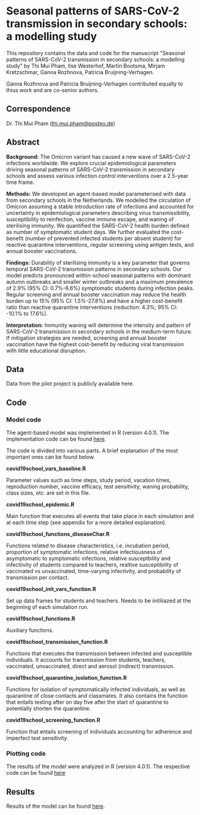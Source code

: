 # Seasonal patterns of SARS-CoV-2 transmission in secondary schools: a modelling study


This repository contains the data and code for the manuscript "Seasonal patterns of SARS-CoV-2 transmission in secondary schools: a modelling study" by Thi Mui Pham,  Ilse Westerhof, Martin Bootsma, Mirjam Kretzschmar, Ganna Rozhnova, Patricia Bruijning-Verhagen. 

Ganna Rozhnova and Patricia Bruijning-Verhagen contributed equally to thius work and are co-senior authors. 

## Correspondence
Dr. Thi Mui Pham (thi.mui.pham@posteo.de)

## Abstract

**Background:** The Omicron variant has caused a new wave of SARS-CoV-2 infections worldwide. We explore crucial epidemiological parameters driving seasonal patterns of SARS-CoV-2 transmission in secondary schools and assess various infection control interventions over a 2.5-year time frame. 

**Methods:** We developed an agent-based model parameterised with data from secondary schools in the Netherlands. We modelled the circulation of Omicron assuming a stable introduction rate of infections and accounted for uncertainty in epidemiological parameters describing virus transmissibility, susceptibility to reinfection, vaccine immune escape, and waning of sterilising immunity. We quantified the SARS-CoV-2 health burden defined as number of symptomatic student days. We further evaluated the cost-benefit (number of prevented infected students per absent student) for reactive quarantine interventions, regular screening using antigen tests, and annual booster vaccinations.  

**Findings:** Durability of sterilising immunity is a key parameter that governs temporal SARS-CoV-2 transmission patterns in secondary schools. Our model predicts pronounced within-school seasonal patterns with dominant autumn outbreaks and smaller winter outbreaks and a maximum prevalence of 2.9% (95% CI: 0.7%-6.6%) symptomatic students during infection peaks. Regular screening and annual booster vaccination may reduce the health burden up to 15% (95% CI: 1.5%-27.8%) and have a higher cost-benefit ratio than reactive quarantine interventions (reduction: 4.3%; 95% CI: -10.1% to 17.6%). 

**Interpretation:** Immunity waning will determine the intensity and pattern of SARS-CoV-2 transmission in secondary schools in the medium-term future. If mitigation strategies are needed, screening and annual booster vaccination have the highest cost-benefit by reducing viral transmission with little educational disruption.

## Data
Data from the pilot project is publicly available here. 

## Code
### Model code
The agent-based model was implemented in R (version 4.0.1). The implementation code can be found [here](https://github.com/tm-pham/sarscov2_secondary_school_transmission/tree/master/model_code). 

The code is divided into various parts. A brief explanation of the most important ones can be found below. 

**covid19school_vars_baseline.R**

Parameter values such as time steps, study period, vacation times, reproduction number, vaccine efficacy, test sensitivity, waning probability, class sizes, etc. are set in this file. 

**covid19school_epidemic.R**

Main function that executes all events that take place in each simulation and at each time step (see appendix for a more detailed explanation). 

**covid19school_functions_diseaseChar.R**

Functions related to disease characteristics, i.e. incubation period, proportion of symptomatic infections, relative infectiousness of asymptomatic to symptomatic infections, relative susceptbility and infectiivity of students compared to teachers, realtive susceptibility of vaccinated vs unvaccinated, time-varying infectivity, and probability of transmission per contact. 

**covid19school_init_vars_function.R**

Set up data frames for students and teachers. Needs to be initiliazed at the beginning of each simulation run. 

**covid19school_functions.R**

Auxiliary functions. 

**covid19school_transmission_function.R**

Functions that executes the transmission between infected and susceptible individuals. It accounts for transmission from students, teachers, vaccinated, unvaccinated, direct and aerosol (indirect) transmission. 

**covid19school_quarantine_isolation_function.R**

Functions for isolation of symptomatically infected individuals, as well as quarantine of close contacts and classmates. It also contains the function that entails testing after on day five after the start of quarantine to potentially shorten the quarantine.  

**covid19school_screening_function.R**

Function that entails screening of individuals accounting for adherence and imperfect test sensitivity. 

### Plotting code
The results of the model were analyzed in R (version 4.0.1). The respective code can be found [here](https://github.com/tm-pham/sarscov2_secondary_school_transmission/tree/master/plotting_code)

## Results
Results of the model can be found [here](https://github.com/tm-pham/sarscov2_secondary_school_transmission/tree/master/model_results).







